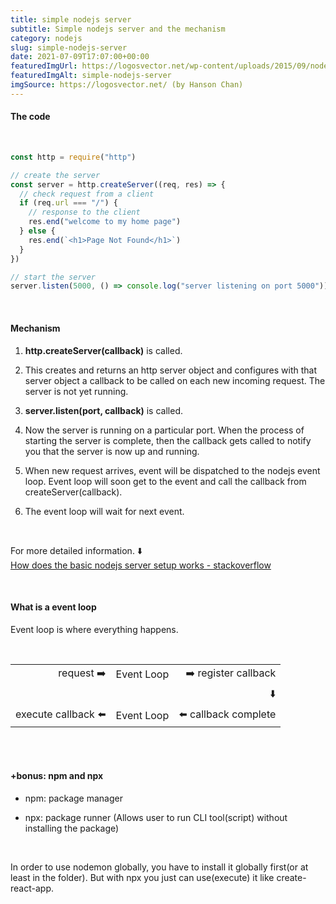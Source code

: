 ```yaml
---
title: simple nodejs server
subtitle: Simple nodejs server and the mechanism
category: nodejs
slug: simple-nodejs-server
date: 2021-07-09T17:07:00+00:00
featuredImgUrl: https://logosvector.net/wp-content/uploads/2015/09/nodejs-logo.png
featuredImgAlt: simple-nodejs-server
imgSource: https://logosvector.net/ (by Hanson Chan)
---
```


#### The code

<br>

```javascript
const http = require("http")

// create the server
const server = http.createServer((req, res) => {
  // check request from a client
  if (req.url === "/") {
    // response to the client
    res.end("welcome to my home page")
  } else {
    res.end(`<h1>Page Not Found</h1>`)
  }
})

// start the server
server.listen(5000, () => console.log("server listening on port 5000"))
```

<br>

#### Mechanism

1. **http.createServer(callback)** is called.

2. This creates and returns an http server object and configures with that server object a callback to be called on each new incoming request. The server is not yet running.

3. **server.listen(port, callback)** is called.

4. Now the server is running on a particular port. When the process of starting the server is complete, then the callback gets called to notify you that the server is now up and running.

5. When new request arrives, event will be dispatched to the nodejs event loop. Event loop will soon get to the event and call the callback from createServer(callback).

6. The event loop will wait for next event.

<br>

For more detailed information. ⬇️
<br>
[How does the basic nodejs server setup works - stackoverflow](https://stackoverflow.com/questions/68310881/how-does-the-basic-nodejs-server-setup-code-works)

<br>

#### What is a event loop

Event loop is where everything happens.

<br>

|                     |            |                      |
| ------------------: | :--------: | -------------------: |
|          request ➡️ | Event Loop | ➡️ register callback |
|                  ️️ |            |                  ⬇️️ |
| execute callback ⬅️ | Event Loop | ⬅️ callback complete |

<br>
<br>

#### +bonus: npm and npx

- npm: package manager

- npx: package runner (Allows user to run CLI tool(script) without installing the package)

<br>

In order to use nodemon globally, you have to install it globally first(or at least in the folder). But with npx you just can use(execute) it like create-react-app.
